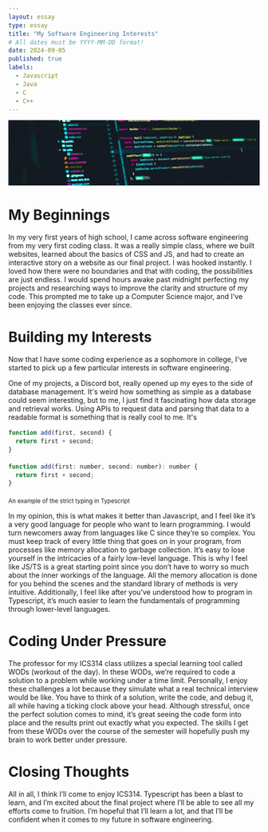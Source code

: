 ```yaml
---
layout: essay
type: essay
title: "My Software Engineering Interests"
# All dates must be YYYY-MM-DD format!
date: 2024-09-05
published: true
labels:
  - Javascript
  - Java
  - C
  - C++
---
```


<img class="img-fluid" src="../img/typescript/typescript-header.png">

# My Beginnings

In my very first years of high school, I came across software engineering from my very first coding class. It was a really simple class, where we built websites, learned about the basics of CSS and JS, and had to create an interactive story on a website as our final project. I was hooked instantly. I loved how there were no boundaries and that with coding, the possibilities are just endless. I would spend hours awake past midnight perfecting my projects and researching ways to improve the clarity and structure of my code. This prompted me to take up a Computer Science major, and I've been enjoying the classes ever since.

# Building my Interests

Now that I have some coding experience as a sophomore in college, I've started to pick up a few particular interests in software engineering.

One of my projects, a Discord bot, really opened up my eyes to the side of database management. It's weird how something as simple as a database could seem interesting, but to me, I just find it fascinating how data storage and retrieval works. Using APIs to request data and parsing that data to a readable format is something that is really cool to me. It's 

```javascript
function add(first, second) {
  return first + second;
}

function add(first: number, second: number): number {
  return first + second;
}
```
<sub>An example of the strict typing in Typescript</sub>

In my opinion, this is what makes it better than Javascript, and I feel like it’s a very good language for people who want to learn programming. I would turn newcomers away from languages like C since they’re so complex. You must keep track of every little thing that goes on in your program, from processes like memory allocation to garbage collection. It’s easy to lose yourself in the intricacies of a fairly low-level language. This is why I feel like JS/TS is a great starting point since you don’t have to worry so much about the inner workings of the language. All the memory allocation is done for you behind the scenes and the standard library of methods is very intuitive. Additionally, I feel like after you’ve understood how to program in Typescript, it’s much easier to learn the fundamentals of programming through lower-level languages.

# Coding Under Pressure 

The professor for my ICS314 class utilizes a special learning tool called WODs (workout of the day). In these WODs, we’re required to code a solution to a problem while working under a time limit. Personally, I enjoy these challenges a lot because they simulate what a real technical interview would be like. You have to think of a solution, write the code, and debug it, all while having a ticking clock above your head. Although stressful, once the perfect solution comes to mind, it’s great seeing the code form into place and the results print out exactly what you expected. The skills I get from these WODs over the course of the semester will hopefully push my brain to work better under pressure.

# Closing Thoughts

All in all, I think I’ll come to enjoy ICS314. Typescript has been a blast to learn, and I’m excited about the final project where I’ll be able to see all my efforts come to fruition. I’m hopeful that I’ll learn a lot, and that I’ll be confident when it comes to my future in software engineering.